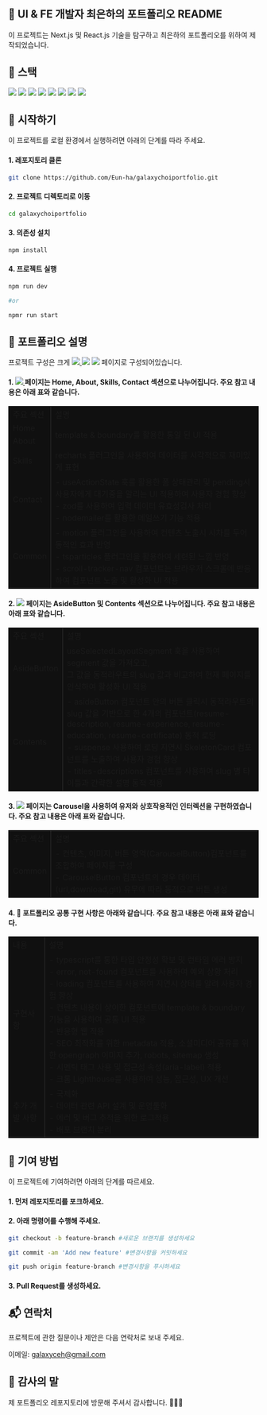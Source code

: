 ## 🌟 UI & FE 개발자 최은하의 포트폴리오 README

이 프로젝트는 Next.js 및 React.js 기술을 탐구하고 최은하의 포트폴리오를 위하여 제작되었습니다.

## 🎯 스택

<img src="https://img.shields.io/badge/html5-E34F26?style=for-the-badge&logo=html5&logoColor=white">
<img src="https://img.shields.io/badge/css-1572B6?style=for-the-badge&logo=CSS3&logoColor=white">
<img src="https://img.shields.io/badge/tailwind CSS-FF6D70?style=for-the-badge&logo=tailwindcss&logoColor=white">
<img src="https://img.shields.io/badge/javascript-F7DF1E?style=for-the-badge&logo=javascript&logoColor=black">
<img src="https://img.shields.io/badge/typescript-7033FD?style=for-the-badge&logo=typescript&logoColor=white">
<img src="https://img.shields.io/badge/react-61DAFB?style=for-the-badge&logo=react&logoColor=black">
<img src="https://img.shields.io/badge/next.js-E50914?style=for-the-badge&logo=nextdotjs&logoColor=white">
<img src="https://img.shields.io/badge/github-006600?style=for-the-badge&logo=github&logoColor=white">

## 🚀 시작하기

이 프로젝트를 로컬 환경에서 실행하려면 아래의 단계를 따라 주세요.

#### 1. 레포지토리 클론

```bash
git clone https://github.com/Eun-ha/galaxychoiportfolio.git
```

#### 2. 프로젝트 디렉토리로 이동

```bash
cd galaxychoiportfolio
```

#### 3. 의존성 설치

```bash
npm install
```

#### 4. 프로젝트 실행

```bash
npm run dev

#or

npmr run start
```

## 📑 포트폴리오 설명

프로젝트 구성은 크게 [<img src="https://img.shields.io/badge/Main-5C2EDE?style=flat&logo=starship&logoColor=white"/> ](https://galaxychoiportfolio-git-main-eunhas-projects.vercel.app/)
[<img src="https://img.shields.io/badge/Resume-EB0000?style=flat&logo=stardock&logoColor=white"/>](https://galaxychoiportfolio-git-main-eunhas-projects.vercel.app/resume/descriptions)
[<img src="https://img.shields.io/badge/Work-5C0D34?style=flat&logo=instatus&logoColor=white"/>](https://galaxychoiportfolio-git-main-eunhas-projects.vercel.app/work) 페이지로 구성되어있습니다.

#### 1. [<img src="https://img.shields.io/badge/Main-5C2EDE?style=flat&logo=starship&logoColor=white"/> ](https://galaxychoiportfolio-git-main-eunhas-projects.vercel.app/)페이지는 Home, About, Skills, Contact 섹션으로 나누어집니다. 주요 참고 내용은 아래 표와 같습니다.

<table style="width:100%; border: 1px solid #000; background-color: #101010">
  <tr>
    <td style="border-right: 1px solid #303030">주요 섹션</td>
    <td> 설명 </td>
  </tr>
 <tr>
  <td style="border-right: 1px solid #303030"> Home </td>
    <td rowspan="2"> template & boundary를 활용한 통일 된 UI 적용 </td>
  </tr>
  <tr>
  <td style="border-right: 1px solid #303030"> About </td>
  </tr>
  <tr>
  <td style="border-right: 1px solid #303030"> Skills </td>
    <td> recharts 플러그인을 사용하여 데이터를 시각적으로 재미있게 표현 </td>
  </tr>
  <td style="border-right: 1px solid #303030"> Contact </td>
    <td> - useActionState 훅를 활용한 폼 상태관리 및 pending시 사용자에게 대기중을 알리는 UI 적용하여 사용자 경험 향상<br>- zod를 사용하여 입력 데이터 유효성검사 처리 <br>- nodemailer를 활용한 메일쓰기 기능 적용 </td>
  </tr>
  <tr>
   <td style="border-right: 1px solid #303030"> Common </td>
    <td> - motion 플러그인을 사용하여 컨텐츠 노출시 시차를 두어 동적인 효과 반영<br> - tsparticles 플러그인을 활용하여 세련된 느낌 반영 <br> - scroll-tracker-nav 컴포넌트는 브라우저 스크롤에 반응하여 컴포넌트 노출 및 활성화 UI 적용</td>
  </tr>
</table>

#### 2. [<img src="https://img.shields.io/badge/Resume-EB0000?style=flat&logo=stardock&logoColor=white"/>](https://galaxychoiportfolio-git-main-eunhas-projects.vercel.app/resume/descriptions) 페이지는 AsideButton 및 Contents 섹션으로 나누어집니다. 주요 참고 내용은 아래 표와 같습니다.

<table style="width:100%; border: 1px solid #000; background-color: #101010">
  <tr>
    <td style="border-right: 1px solid #303030">주요 섹션</td>
    <td> 설명 </td>
  </tr>
  <tr>
  <td style="border-right: 1px solid #303030"> AsideButton </td>
    <td> useSelectedLayoutSegment 훅을 사용하여 segment 값을 가져오고, <br>그 값을 동적라우트의 slug 값과 비교하여 현재 페이지를 인식하여 활성화 UI 적용 </td>
  </tr>
  <td style="border-right: 1px solid #303030"> Contents </td>
    <td>- asideButton 컴포넌트 안의 버튼 클릭시 동적라우트의 slug 값을 기반으로 한 4개의 컴포넌트(resume-description, resume-experience, resume-education, resume-certificate) 동적 로딩<br> - suspense 사용하여 로딩 지연시 SkeletonCard 컴포넌트를 노출하여 사용자 경험 향상<br> - titles-descriptions 컴포넌트를 사용하여 slug 별 타이틀과 간략한 설명 동적 적용
 </td>
  </tr>
</table>

#### 3. [<img src="https://img.shields.io/badge/Work-5C0D34?style=flat&logo=instatus&logoColor=white"/>](https://galaxychoiportfolio-git-main-eunhas-projects.vercel.app/work) 페이지는 Carousel을 사용하여 유저와 상호작용적인 인터렉션을 구현하였습니다. 주요 참고 내용은 아래 표와 같습니다.

<table style="width:100%; border: 1px solid #000; background-color: #101010">
  <tr>
    <td style="border-right: 1px solid #303030">주요 섹션</td>
    <td> 설명 </td>
  </tr>
  <tr>
  <td style="border-right: 1px solid #303030"> Common </td>
    <td> - 컨텐츠, 이미지, 버튼 영역(CarouselButton)컴포넌트를 조합하여 페이지를 구성 <br> - CarouselButton 컴포넌트의 경우 데이터(url,download,git) 유무에 따라 동적으로 버튼 생성
  </td>
  </tr>
</table>

#### 4. 🌱 포트폴리오 공통 구현 사항은 아래와 같습니다. 주요 참고 내용은 아래 표와 같습니다.

<table style="width:100%; border: 1px solid #000; background-color: #101010">
  <tr>
    <td style="border-right: 1px solid #303030">내용</td>
    <td> 설명 </td>
  </tr>
  <tr>
  <td style="border-right: 1px solid #303030"> 구현사항 </td>
    <td>
    - typescript를 통한 타입 안정성 확보 및 런타임 에러 방지<br>
    - error, not-found 컴포넌트를 사용하여 예외 상황 처리<br>
- loading 컴포넌트를 사용하여 지연시 상태를 알려 사용자 경험 향상<br>
- 컨텐츠 내용이 상이한 컴포넌트에 template & boundary 기능을 사용하여 공통 UI 적용<br>
- 반응형 웹 적용<br>
- SEO 최적화를 위한 metadata 적용, 소셜미디어 공유를 위한 opengraph 이미지 추가, robots, sitemap 생성<br>
- 시멘틱 태그 사용 및 접근성 속성(aria-label) 적용<br>
- 크롬 Lighthouse를 사용하여 성능, 접근성, UX 개선<br>
    </td>
  </tr>
  <td style="border-right: 1px solid #303030"> 추가 개발 사항 </td>
    <td> - 국제화<br> - 데이터 관련 API 설계 및 운영툴화<br> - 에러 및 버그 추적을 위한 로그적용<br> - 배포 브랜치 분리
 </td>
  </tr>
</table>

## 🤝 기여 방법

이 프로젝트에 기여하려면 아래의 단계를 따르세요.<br>

#### 1. 먼저 레포지토리를 포크하세요.

#### 2. 아래 명령어를 수행해 주세요.

```bash
git checkout -b feature-branch #새로운 브랜치를 생성하세요

git commit -am 'Add new feature' #변경사항을 커밋하세요

git push origin feature-branch #변경사항을 푸시하세요

```

#### 3. Pull Request를 생성하세요.

## 📬 연락처

프로젝트에 관한 질문이나 제안은 다음 연락처로 보내 주세요.

이메일: galaxyceh@gmail.com

## 🙏 감사의 말

제 포트폴리오 레포지토리에 방문해 주셔서 감사합니다. 🧑‍💻🎉
